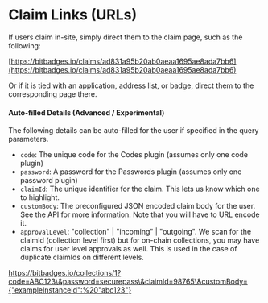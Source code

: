 # Claim Links (URLs)

If users claim in-site, simply direct them to the claim page, such as the following:

[https://bitbadges.io/claims/ad831a95b20ab0aeaa1695ae8ada7bb6](https://bitbadges.io/claims/ad831a95b20ab0aeaa1695ae8ada7bb6)

Or if it is tied with an application, address list, or badge, direct them to the corresponding page there.

#### Auto-filled Details (Advanced / Experimental)

The following details can be auto-filled for the user if specified in the query parameters.

* `code`: The unique code for the Codes plugin (assumes only one code plugin)
* `password`: A password for the Passwords plugin (assumes only one password plugin)
* `claimId`: The unique identifier for the claim. This lets us know which one to highlight.
* `customBody`: The preconfigured JSON encoded claim body for the user. See the API for more information. Note that you will have to URL encode it.
* `approvalLevel`: "collection" | "incoming" | "outgoing". We scan for the claimId (collection level first) but for on-chain collections, you may have claims for user level approvals as well. This is used in the case of duplicate claimIds on different levels.

https://bitbadges.io/collections/1?code=ABC123\&password=securepass\&claimId=98765\&customBody={"exampleInstanceId":%20"abc123"}
